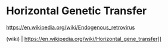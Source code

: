 # Horizontal Genetic Transfer

https://en.wikipedia.org/wiki/Endogenous_retrovirus

(wiki) | https://en.wikipedia.org/wiki/Horizontal_gene_transfer]]
